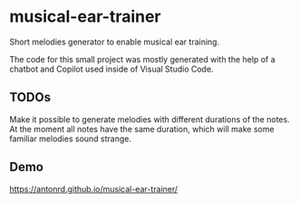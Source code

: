 # musical-ear-trainer
Short melodies generator to enable musical ear training.

The code for this small project was mostly generated with the help of a chatbot and Copilot used inside of Visual Studio Code.

## TODOs

Make it possible to generate melodies with different durations of the notes. At the moment all notes have the same duration, which will make some familiar melodies sound strange.

## Demo

https://antonrd.github.io/musical-ear-trainer/
